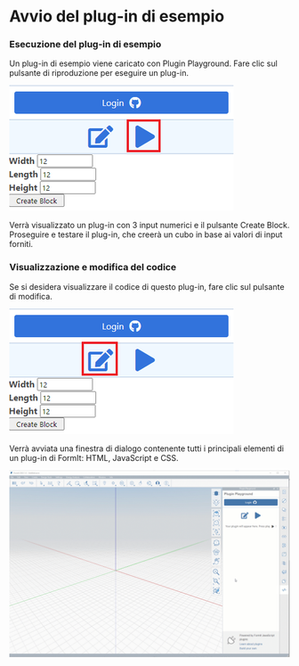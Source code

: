 # Avvio del plug-in di esempio

### Esecuzione del plug-in di esempio

Un plug-in di esempio viene caricato con Plugin Playground. Fare clic sul pulsante di riproduzione per eseguire un plug-in.

![Step 1](<../../../.gitbook/assets/run a plugin.png>)

Verrà visualizzato un plug-in con 3 input numerici e il pulsante Create Block. Proseguire e testare il plug-in, che creerà un cubo in base ai valori di input forniti.

### Visualizzazione e modifica del codice

Se si desidera visualizzare il codice di questo plug-in, fare clic sul pulsante di modifica.

![Step2](<../../../.gitbook/assets/edit a plugin.png>)

Verrà avviata una finestra di dialogo contenente tutti i principali elementi di un plug-in di FormIt: HTML, JavaScript e CSS.

![](<../../../.gitbook/assets/02-view and edit playground code.gif>)
